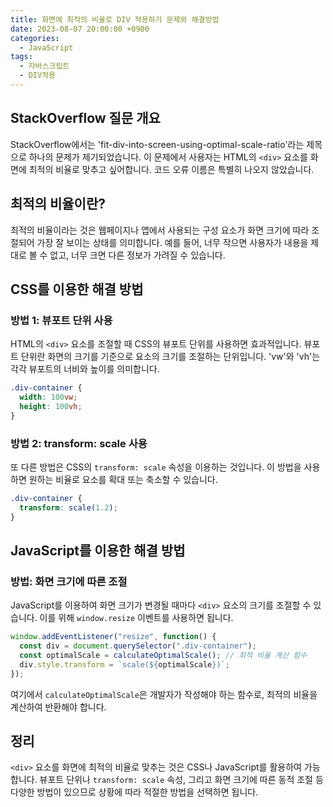 ```yaml
---
title: 화면에 최적의 비율로 DIV 적용하기 문제와 해결방법
date: 2023-08-07 20:00:00 +0900
categories:
  - JavaScript
tags:
  - 자바스크립트
  - DIV적용
---
```


## StackOverflow 질문 개요

StackOverflow에서는 'fit-div-into-screen-using-optimal-scale-ratio'라는 제목으로 하나의 문제가 제기되었습니다. 이 문제에서 사용자는 HTML의 `<div>` 요소를 화면에 최적의 비율로 맞추고 싶어합니다. 코드 오류 이름은 특별히 나오지 않았습니다.

## 최적의 비율이란?

최적의 비율이라는 것은 웹페이지나 앱에서 사용되는 구성 요소가 화면 크기에 따라 조절되어 가장 잘 보이는 상태를 의미합니다. 예를 들어, 너무 작으면 사용자가 내용을 제대로 볼 수 없고, 너무 크면 다른 정보가 가려질 수 있습니다.

## CSS를 이용한 해결 방법

### 방법 1: 뷰포트 단위 사용

HTML의 `<div>` 요소를 조절할 때 CSS의 뷰포트 단위를 사용하면 효과적입니다. 뷰포트 단위란 화면의 크기를 기준으로 요소의 크기를 조절하는 단위입니다. 'vw'와 'vh'는 각각 뷰포트의 너비와 높이를 의미합니다.

```css
.div-container {
  width: 100vw; 
  height: 100vh;
}
```

### 방법 2: transform: scale 사용

또 다른 방법은 CSS의 `transform: scale` 속성을 이용하는 것입니다. 이 방법을 사용하면 원하는 비율로 요소를 확대 또는 축소할 수 있습니다.

```css
.div-container {
  transform: scale(1.2);
}
```

## JavaScript를 이용한 해결 방법

### 방법: 화면 크기에 따른 조절

JavaScript를 이용하여 화면 크기가 변경될 때마다 `<div>` 요소의 크기를 조절할 수 있습니다. 이를 위해 `window.resize` 이벤트를 사용하면 됩니다.

```javascript
window.addEventListener("resize", function() {
  const div = document.querySelector(".div-container");
  const optimalScale = calculateOptimalScale(); // 최적 비율 계산 함수
  div.style.transform = `scale(${optimalScale})`;
});
```

여기에서 `calculateOptimalScale`은 개발자가 작성해야 하는 함수로, 최적의 비율을 계산하여 반환해야 합니다.

## 정리

`<div>` 요소를 화면에 최적의 비율로 맞추는 것은 CSS나 JavaScript를 활용하여 가능합니다. 뷰포트 단위나 `transform: scale` 속성, 그리고 화면 크기에 따른 동적 조절 등 다양한 방법이 있으므로 상황에 따라 적절한 방법을 선택하면 됩니다.